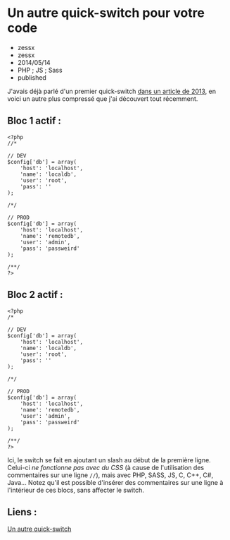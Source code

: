 # Un autre quick-switch pour votre code
- zessx
- zessx
- 2014/05/14
- PHP ; JS ; Sass
- published

J'avais déjà parlé d'un premier quick-switch [dans un article de 2013](http://blog.smarchal.com/switcher-rapidement-entre-deux-blocs-de-css), en voici un autre plus compressé que j'ai découvert tout récemment.

## Bloc 1 actif :

	<?php
	//*

	// DEV
	$config['db'] = array(
		'host': 'localhost',
		'name': 'localdb',
		'user': 'root',
		'pass': ''
	);

	/*/

	// PROD
	$config['db'] = array(
		'host': 'localhost',
		'name': 'remotedb',
		'user': 'admin',
		'pass': 'passweird'
	);

	/**/
	?>

## Bloc 2 actif :

	<?php
	/*

	// DEV
	$config['db'] = array(
		'host': 'localhost',
		'name': 'localdb',
		'user': 'root',
		'pass': ''
	);

	/*/

	// PROD
	$config['db'] = array(
		'host': 'localhost',
		'name': 'remotedb',
		'user': 'admin',
		'pass': 'passweird'
	);

	/**/
	?>

Ici, le switch se fait en ajoutant un slash au début de la première ligne. Celui-ci *ne fonctionne pas avec du CSS* (à cause de l'utilisation des commentaires sur une ligne `//`), mais avec PHP, SASS, JS, C, C++, C#, Java...
Notez qu'il est possible d'insérer des commentaires sur une ligne à l'intérieur de ces blocs, sans affecter le switch.

## Liens :
[Un autre quick-switch](http://blog.smarchal.com/switcher-rapidement-entre-deux-blocs-de-css)